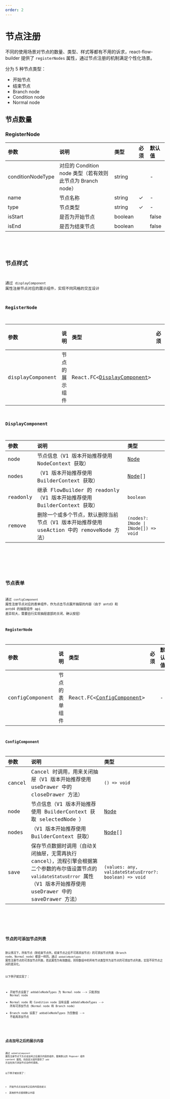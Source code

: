```yaml
---
order: 2
---
```


# 节点注册

不同的使用场景对节点的数量、类型、样式等都有不用的诉求，react-flow-builder 提供了 `registerNodes` 属性，通过节点注册的机制满足个性化场景。

分为 5 种节点类型：

- 开始节点
- 结束节点
- Branch node
- Condition node
- Normal node

## 节点数量

### RegisterNode

| 参数              | 说明                                                       | 类型    | 必须 | 默认值 |
| :---------------- | :--------------------------------------------------------- | :------ | :--- | :----- |
| conditionNodeType | 对应的 Condition node 类型（若有效则此节点为 Branch node） | string  |      | -      |
| name              | 节点名称                                                   | string  | ✓    | -      |
| type              | 节点类型                                                   | string  | ✓    | -      |
| isStart           | 是否为开始节点                                             | boolean |      | false  |
| isEnd             | 是否为结束节点                                             | boolean |      | false  |

<br>

<code src="./demo/node/register/index.tsx" />

## 节点样式

通过 `displayComponent` 属性注册节点对应的展示组件，实现不同风格的交互设计

### RegisterNode

| 参数             | 说明           | 类型                                              | 必须 | 默认值 |
| :--------------- | :------------- | :------------------------------------------------ | :--- | :----- |
| displayComponent | 节点的展示组件 | React.FC\<[DisplayComponent](#displaycomponent)\> |      | -      |

### DisplayComponent

| 参数     | 说明                                                                                       | 类型                                 |
| :------- | :----------------------------------------------------------------------------------------- | :----------------------------------- |
| node     | 节点信息（V1 版本开始推荐使用 NodeContext 获取）                                           | [Node](#node)                        |
| nodes    | （V1 版本开始推荐使用 BuilderContext 获取）                                                | [Node](#node)[]                      |
| readonly | 继承 FlowBuilder 的 readonly（V1 版本开始推荐使用 BuilderContext 获取）                    | `boolean`                            |
| remove   | 删除一个或多个节点，默认删除当前节点（V1 版本开始推荐使用 useAction 中的 removeNode 方法） | `(nodes?: INode \| INode[]) => void` |

<br>

<code src="./demo/node/display/index.tsx" />

## 节点表单

通过 `configComponent` 属性注册节点对应的表单组件，作为点击节点展开抽屉的内容（由于 antd3 和 antd4 的抽屉组件 api 差异较大，需要自行实现抽屉底部的关闭、确认按钮）

### RegisterNode

| 参数            | 说明           | 类型                                            | 必须 | 默认值 |
| :-------------- | :------------- | :---------------------------------------------- | :--- | :----- |
| configComponent | 节点的表单组件 | React.FC\<[ConfigComponent](#configcomponent)\> |      | -      |

### ConfigComponent

| 参数   | 说明                                                                                                                                                                               | 类型                                                   |
| :----- | :--------------------------------------------------------------------------------------------------------------------------------------------------------------------------------- | :----------------------------------------------------- |
| cancel | Cancel 时调用，用来关闭抽屉（V1 版本开始推荐使用 useDrawer 中的 closeDrawer 方法）                                                                                                 | `() => void`                                           |
| node   | 节点信息（V1 版本开始推荐使用 BuilderContext 获取 selectedNode ）                                                                                                                  | [Node](#node)                                          |
| nodes  | （V1 版本开始推荐使用 BuilderContext 获取）                                                                                                                                        | [Node](#node)[]                                        |
| save   | 保存节点数据时调用（自动关闭抽屉，无需再执行 cancel），流程引擎会根据第二个参数的布尔值设置节点的 `validateStatusError` 属性（V1 版本开始推荐使用 useDrawer 中的 saveDrawer 方法） | `(values: any, validateStatusError?: boolean) => void` |

<br>

<code src="./demo/node/form/index.tsx" />

## 节点的可添加节点列表

默认情况下，所有节点（除结束节点外，结束节点之后不可再添加节点）的可添加节点列表（Branch node、Normal node）都是一样的。通过 `addableNodeTypes` 属性注册节点的可添加节点列表，若此属性为有效数组，则将数组中的所有节点类型作为该节点的可添加节点列表，实现不同节点之间的差异化。

以下例子就实现了：

- 开始节点设置了 addableNodeTypes 为 Normal node --> 只能添加 Normal node
- Normal node 和 Condition node 没有设置 addableNodeTypes --> 所有可添加节点（Normal node 和 Branch node）
- Branch node 设置了 addableNodeTypes 为空数组 --> 不能再添加节点

<code src="./demo/node/addableNodeTypes/index.tsx" />

## 点击加号之后的展示内容

通过 `addableComponent` 属性注册节点下方点击加号之后展示内容的组件，替换默认的 Popover 组件 content 属性。向自定义组件提供了 `add` 方法在执行添加节点动作时调用。

以下例子就实现了：

- 开始节点点击加号之后的内容自定义
- 其他的节点使用默认内容

<code src="./demo/node/addableComponent/index.tsx" />

